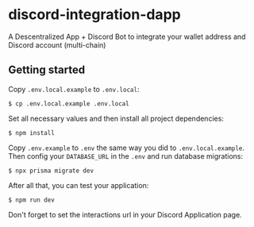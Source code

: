 # discord-integration-dapp
A Descentralized App + Discord Bot to integrate your wallet address and Discord account (multi-chain)

## Getting started
Copy `.env.local.example` to `.env.local`:
```
$ cp .env.local.example .env.local
```
Set all necessary values and then install all project dependencies:
```
$ npm install
```
Copy `.env.example` to `.env` the same way you did to `.env.local.example`.
Then config your `DATABASE_URL` in the `.env` and run database migrations:
```
$ npx prisma migrate dev
```
After all that, you can test your application:
```
$ npm run dev
```
Don't forget to set the interactions url in your Discord Application page.
